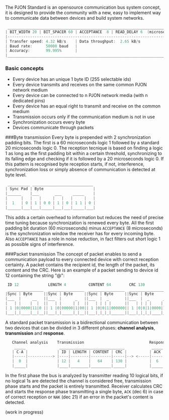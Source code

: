 The PJON Standard is an opensource communication bus system concept, it is designed to provide the community with a new, easy to implement way to communicate data between devices and build system networks.

```cpp  
 ____________________________________________________________________________
| BIT_WIDTH 20 | BIT_SPACER 60 | ACCEPTANCE  8 | READ_DELAY 6  (microseconds)|
|----------------------------------------------------------------------------|
| Transfer speed: 4.32 kB/s    | Data throughput:  2.65 kB/s                 |
| Baud rate:      50000 baud   |                                             |
| Accuracy:       99.995%      |                                             |
|____________________________________________________________________________| 

```
### Basic concepts
* Every device has an unique 1 byte ID (255 selectable ids)
* Every device transmits and receives on the same common PJON network medium
* Every device can be connected to n PJON network media (with n dedicated pins)
* Every device has an equal right to transmit and receive on the common medium
* Transmission occurs only if the communication medium is not in use
* Synchronization occurs every byte
* Devices communicate through packets

###Byte transmission
Every byte is prepended with 2 synchronization padding bits. The first is a 60 microseconds logic 1 followed by a standard 20 microseconds logic 0. The reception tecnique is based on finding a logic 1 as long as the first padding bit within a certain threshold, synchronizing to its falling edge and checking if it is followed by a 20 microseconds logic 0. If this pattern is recognised byte reception starts, if not, interference, synchronization loss or simply absence of communication is detected at byte level.
```cpp  
 __________ ___________________________
| Sync Pad | Byte                      |
|______    |___       ___     _____    |
|      |   |   |     |   |   |     |   |
|  1   | 0 | 1 | 0 0 | 1 | 0 | 1 1 | 0 |
|______|___|___|_____|___|___|_____|___|

```
This adds a certain overhead to information but reduces the need of precise time tuning because synchronization is renewed every byte. All the first padding bit duration (60 microseconds) minus `ACCEPTANCE` (8 microseconds) is the synchronization window the receiver has for every incoming byte. Also `ACCEPTANCE` has a role in noise reduction, in fact filters out short logic 1 as possible signs of interference.

###Packet transmission
The concept of packet enables to send a communication payload to every connected device with correct reception certainty. A packet contains the recipient id, the length of the packet, its content and the CRC. Here is an example of a packet sending to device id 12 containing the string "@":
```cpp  
 ID 12             LENGTH 4          CONTENT 64        CRC 130
 ________________  ________________  ________________  __________________
|Sync | Byte     ||Sync | Byte     ||Sync | Byte     ||Sync | Byte       |
|___  |     __   ||___  |      _   ||___  |  _       ||___  |  _      _  |
|   | |    |  |  ||   | |     | |  ||   | | | |      ||   | | | |    | | |
| 1 |0|0000|11|0 || 1 |0|00000|1|00|| 1 |0|0|1|000000|| 1 |0|0|1|0000|1|0|
|___|_|____|__|__||___|_|_____|_|__||___|_|_|_|______||___|_|_|_|____|_|_|
```
A standard packet transmission is a bidirectional communication between two devices that can be divided in 3 different phases: **channel analysis**, **transmission** and **response**. 
```cpp  
   Channel analysis    Transmission                             Response
    _____               _____________________________            _____
   | C-A |             | ID | LENGTH | CONTENT | CRC |          | ACK |
   |-----|-----------> |----|--------|---------|-----|--> <-----|-----|
   |  0  |             | 12 |   4    |   64    | 130 |          |  6  |
   |_____|             |____|________|_________|_____|          |_____|
```
In the first phase the bus is analyzed by transmitter reading 10 logical bits, if no logical 1s are detected the channel is considered free, transmission phase starts and the packet is entirely transmitted. Receiver calculates CRC and starts the response phase transmitting a single byte, `ACK` (dec 6) in case of correct reception or `NAK` (dec 21) if an error in the packet's content is detected.


(work in progress)
